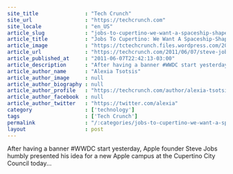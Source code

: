 ```yaml
---
site_title               : "Tech Crunch"
site_url                 : "https://techcrunch.com"
site_locale              : "en_US"
article_slug             : "jobs-to-cupertino-we-want-a-spaceship-shaped-12k-capacity-building-as-our-new-apple-campus"
article_title            : "Jobs To Cupertino: We Want A Spaceship-Shaped, 12K Capacity Building As Our New Apple Campus"
article_image            : "https://tctechcrunch.files.wordpress.com/2011/06/screen-shot-2011-06-08-at-1-15-08-am2.png?w=764&h=400&crop=1"
article_url              : "https://techcrunch.com/2011/06/07/steve-jobs-cupertino/"
article_published_at     : "2011-06-07T22:42:13-03:00"
article_description      : "After having a banner #WWDC start yesterday, Apple founder Steve Jobs humbly presented his idea for a new Apple campus at the Cupertino City Council today..."
article_author_name      : "Alexia Tsotsis"
article_author_image     : null
article_author_biography : null
article_author_profile   : "https://techcrunch.com/author/alexia-tsotsis/"
article_author_facebook  : null
article_author_twitter   : "https://twitter.com/alexia"
category                 : ['technology']
tags                     : ['Tech Crunch']
permalink                : "/:categories/jobs-to-cupertino-we-want-a-spaceship-shaped-12k-capacity-building-as-our-new-apple-campus/"
layout                   : post
---
```


After having a banner #WWDC start yesterday, Apple founder Steve Jobs humbly presented his idea for a new Apple campus at the Cupertino City Council today...
